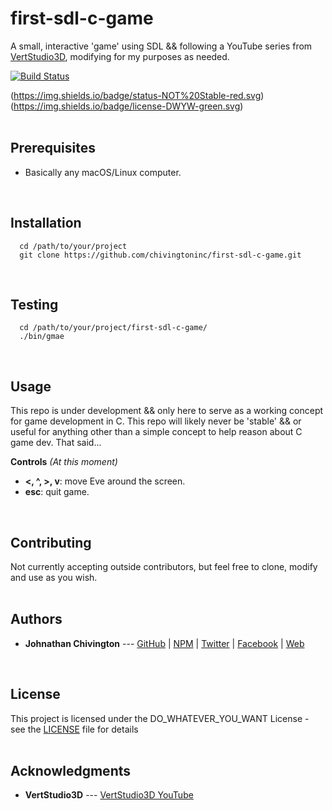 # first-sdl-c-game
A small, interactive 'game' using SDL && following a YouTube series from [VertStudio3D](https://www.youtube.com/https://www.youtube.com/user/VertoStudio3D), modifying for my purposes as needed.

[![Build Status](https://semaphoreapp.com/api/v1/projects/d4cca506-99be-44d2-b19e-176f36ec8cf1/128505/shields_badge.svg)](https://semaphoreapp.com/boennemann/badges)


(https://img.shields.io/badge/status-NOT%20Stable-red.svg)
(https://img.shields.io/badge/license-DWYW-green.svg)
<br/><br/>



## Prerequisites
  - Basically any macOS/Linux computer.
<br/>



## Installation
```
  cd /path/to/your/project
  git clone https://github.com/chivingtoninc/first-sdl-c-game.git
```
<br/>



## Testing
```
  cd /path/to/your/project/first-sdl-c-game/
  ./bin/gmae
```
<br/>



## Usage
This repo is under development && only here to serve as a working concept for game development in C. This repo will likely never be 'stable' && or useful for anything other than a simple concept to help reason about C game dev. That said...

**Controls** *(At this moment)*
  - **<, ^, >, v**: move Eve around the screen.
  - **esc**: quit game.
<br/>


## Contributing
Not currently accepting outside contributors, but feel free to clone, modify and use as you wish.
<br/><br/>

## Authors
* **Johnathan Chivington** --- [GitHub](https://github.com/chivingtoninc) | [NPM](https://npmjs.com/~chivingtoninc) | [Twitter](https://twitter.com/chivingtoninc) | [Facebook](https://facebook.com/chivingtoninc) | [Web](https://chivingtoninc.com)
<br/>

## License
This project is licensed under the DO_WHATEVER_YOU_WANT License - see the [LICENSE](https://github.com/chivingtoninc/first-sdl-c-game/blob/master/LICENSE) file for details
<br/><br/>

## Acknowledgments
* **VertStudio3D** --- [VertStudio3D YouTube](https://www.youtube.com/watch?v=JPAyj85tJ5E&list=PLT6WFYYZE6uLMcPGS3qfpYm7T_gViYMMt)
